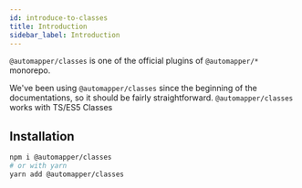 ```yaml
---
id: introduce-to-classes
title: Introduction
sidebar_label: Introduction
---
```


`@automapper/classes` is one of the official plugins of `@automapper/*` monorepo.

We've been using `@automapper/classes` since the beginning of the documentations, so it should be fairly straightforward. `@automapper/classes` works with TS/ES5 Classes

## Installation

```bash
npm i @automapper/classes
# or with yarn
yarn add @automapper/classes
```

